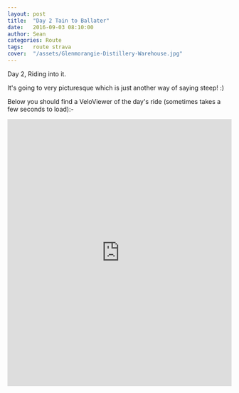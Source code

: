 ```yaml
---
layout: post
title:  "Day 2 Tain to Ballater"
date:   2016-09-03 08:10:00
author: Sean
categories: Route
tags:	route strava
cover:  "/assets/Glenmorangie-Distillery-Warehouse.jpg"
---
```


Day 2, Riding into it.

It's going to very picturesque which is just another way of saying
steep! :)

Below you should find a VeloViewer of the day's ride (sometimes takes a
few seconds to load):-

<iframe style="width:100%;height:600px;" src="https://veloviewer.com/routes/5268006/embed2" frameborder="0" scrolling="no"></iframe>
